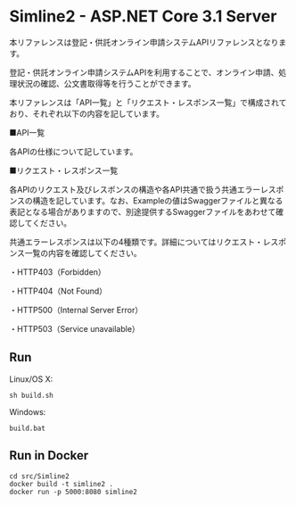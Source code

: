 # Simline2 - ASP.NET Core 3.1 Server


本リファレンスは登記・供託オンライン申請システムAPIリファレンスとなります。

登記・供託オンライン申請システムAPIを利用することで、オンライン申請、処理状況の確認、公文書取得等を行うことができます。

本リファレンスは「API一覧」と「リクエスト・レスポンス一覧」で構成されており、それぞれ以下の内容を記しています。

■API一覧
  
  各APIの仕様について記しています。

■リクエスト・レスポンス一覧
  
  各APIのリクエスト及びレスポンスの構造や各API共通で扱う共通エラーレスポンスの構造を記しています。なお、Exampleの値はSwaggerファイルと異なる表記となる場合がありますので、別途提供するSwaggerファイルをあわせて確認してください。

共通エラーレスポンスは以下の4種類です。詳細についてはリクエスト・レスポンス一覧の内容を確認してください。

  ・HTTP403（Forbidden）

  ・HTTP404（Not Found）
  
  ・HTTP500（Internal Server Error）
  
  ・HTTP503（Service unavailable）
  


## Run

Linux/OS X:

```
sh build.sh
```

Windows:

```
build.bat
```
## Run in Docker

```
cd src/Simline2
docker build -t simline2 .
docker run -p 5000:8080 simline2
```
